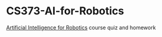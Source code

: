 # CS373-AI-for-Robotics
[Artificial Intelligence for Robotics](https://classroom.udacity.com/courses/cs373) course quiz and homework
